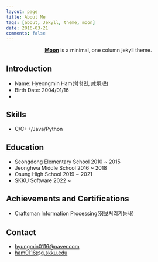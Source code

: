 ```yaml
---
layout: page
title: About Me
tags: [about, Jekyll, theme, moon]
date: 2016-03-21
comments: false
---
```

    
<center><a href="http://saldug.github.io"><b>Moon</b></a> is a minimal, one column jekyll theme.</center>

## Introduction
* Name: Hyeongmin Ham(함형민, 咸炯珉)
* Birth Date: 2004/01/16
* 

## Skills
* C/C++/Java/Python

## Education
* Seongdong Elementary School 2010 ~ 2015
* Jeonghwa Middle School 2016 ~ 2018
* Osung High School 2019 ~ 2021
* SKKU Software 2022 ~

## Achievements and Certifications
* Craftsman Information Processing(정보처리기능사)

## Contact
* hyungmin0116@naver.com
* ham0116@g.skku.edu

